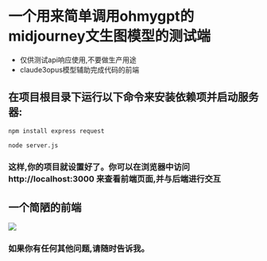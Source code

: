 # 一个用来简单调用ohmygpt的midjourney文生图模型的测试端
- 仅供测试api响应使用,不要做生产用途
- claude3opus模型辅助完成代码的前端

## 在项目根目录下运行以下命令来安装依赖项并启动服务器:


```bash
npm install express request
```
```bash
node server.js
```
### 这样,你的项目就设置好了。你可以在浏览器中访问 http://localhost:3000 来查看前端页面,并与后端进行交互

## 一个简陋的前端
![](https://lxc3069.oss-cn-hongkong.aliyuncs.com/1710164351413.png)

### 如果你有任何其他问题,请随时告诉我。
